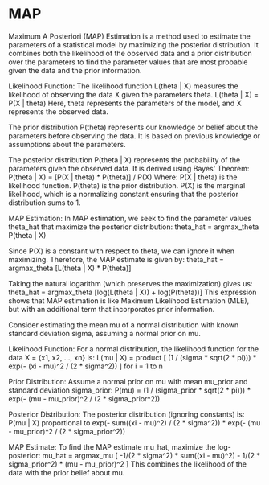 # MAP

Maximum A Posteriori (MAP) Estimation is a method used to estimate the parameters of a statistical model by maximizing the posterior distribution. It combines both the likelihood of the observed data and a prior distribution over the parameters to find the parameter values that are most probable given the data and the prior information.


Likelihood Function:
The likelihood function L(theta | X) measures the likelihood of observing the data X given the parameters theta.
L(theta | X) = P(X | theta)
Here, theta represents the parameters of the model, and X represents the observed data.

The prior distribution P(theta) represents our knowledge or belief about the parameters before observing the data. It is based on previous knowledge or assumptions about the parameters.

The posterior distribution P(theta | X) represents the probability of the parameters given the observed data. It is derived using Bayes' Theorem:
P(theta | X) = [P(X | theta) * P(theta)] / P(X)
Where:
P(X | theta) is the likelihood function.
P(theta) is the prior distribution.
P(X) is the marginal likelihood, which is a normalizing constant ensuring that the posterior distribution sums to 1.

MAP Estimation:
In MAP estimation, we seek to find the parameter values theta_hat that maximize the posterior distribution:
theta_hat = argmax_theta P(theta | X)

Since P(X) is a constant with respect to theta, we can ignore it when maximizing. Therefore, the MAP estimate is given by:
theta_hat = argmax_theta [L(theta | X) * P(theta)]

Taking the natural logarithm (which preserves the maximization) gives us:
theta_hat = argmax_theta [log(L(theta | X)) + log(P(theta))]
This expression shows that MAP estimation is like Maximum Likelihood Estimation (MLE), but with an additional term that incorporates prior information.



Consider estimating the mean mu of a normal distribution with known standard deviation sigma, assuming a normal prior on mu.

Likelihood Function:
For a normal distribution, the likelihood function for the data X = {x1, x2, ..., xn} is:
L(mu | X) = product [ (1 / (sigma * sqrt(2 * pi))) * exp(- (xi - mu)^2 / (2 * sigma^2)) ] for i = 1 to n

Prior Distribution:
Assume a normal prior on mu with mean mu_prior and standard deviation sigma_prior:
P(mu) = (1 / (sigma_prior * sqrt(2 * pi))) * exp(- (mu - mu_prior)^2 / (2 * sigma_prior^2))

Posterior Distribution:
The posterior distribution (ignoring constants) is:
P(mu | X) proportional to exp(- sum((xi - mu)^2) / (2 * sigma^2)) * exp(- (mu - mu_prior)^2 / (2 * sigma_prior^2))

MAP Estimate:
To find the MAP estimate mu_hat, maximize the log-posterior:
mu_hat = argmax_mu [ -1/(2 * sigma^2) * sum((xi - mu)^2) - 1/(2 * sigma_prior^2) * (mu - mu_prior)^2 ]
This combines the likelihood of the data with the prior belief about mu.
